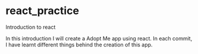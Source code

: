 # react_practice
Introduction to react

In this introduction I will create a Adopt Me app using react.
In each commit, I have learnt different things behind the creation of this app.
